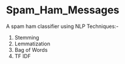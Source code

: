# Spam_Ham_Messages
A spam ham classifier using NLP Techniques:-
1)  Stemming
2)  Lemmatization
3)  Bag of Words
4)  TF IDF


